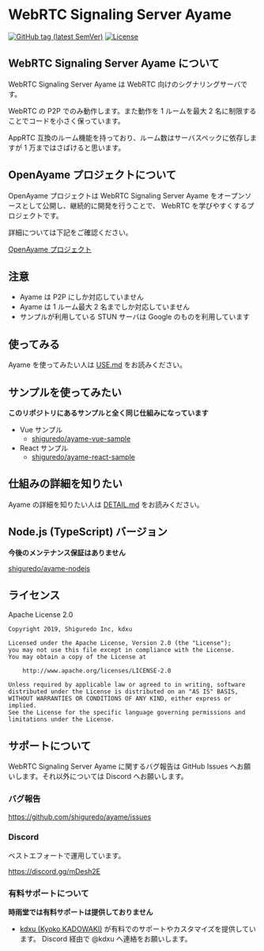 # WebRTC Signaling Server Ayame

[![GitHub tag (latest SemVer)](https://img.shields.io/github/tag/shiguredo/ayame.svg)](https://github.com/shiguredo/ayame)
[![License](https://img.shields.io/badge/License-Apache%202.0-blue.svg)](https://opensource.org/licenses/Apache-2.0)

## WebRTC Signaling Server Ayame について

WebRTC Signaling Server Ayame は WebRTC 向けのシグナリングサーバです。

WebRTC の P2P でのみ動作します。また動作を 1 ルームを最大 2 名に制限することでコードを小さく保っています。

AppRTC 互換のルーム機能を持っており、ルーム数はサーバスペックに依存しますが 1 万まではさばけると思います。

## OpenAyame プロジェクトについて

OpenAyame プロジェクトは WebRTC Signaling Server Ayame をオープンソースとして公開し、継続的に開発を行うことで、 WebRTC を学びやすくするプロジェクトです。

詳細については下記をご確認ください。

[OpenAyame プロジェクト](https://gist.github.com/voluntas/90cc9686a11de2f1acca845c6278a824)

## 注意

- Ayame は P2P にしか対応していません
- Ayame は 1 ルーム最大 2 名までしか対応していません
- サンプルが利用している STUN サーバは Google のものを利用しています

## 使ってみる

Ayame を使ってみたい人は [USE.md](doc/USE.md) をお読みください。

## サンプルを使ってみたい

**このリポジトリにあるサンプルと全く同じ仕組みになっています**

- Vue サンプル
    - [shiguredo/ayame\-vue\-sample](https://github.com/shiguredo/ayame-vue-sample)
- React サンプル
    - [shiguredo/ayame\-react\-sample](https://github.com/shiguredo/ayame-react-sample)

## 仕組みの詳細を知りたい

Ayame の詳細を知りたい人は [DETAIL.md](doc/DETAIL.md) をお読みください。

## Node.js (TypeScript) バージョン

**今後のメンテナンス保証はありません**

[shiguredo/ayame\-nodejs](https://github.com/shiguredo/ayame-nodejs)

## ライセンス

Apache License 2.0

```
Copyright 2019, Shiguredo Inc, kdxu

Licensed under the Apache License, Version 2.0 (the "License");
you may not use this file except in compliance with the License.
You may obtain a copy of the License at

    http://www.apache.org/licenses/LICENSE-2.0

Unless required by applicable law or agreed to in writing, software
distributed under the License is distributed on an "AS IS" BASIS,
WITHOUT WARRANTIES OR CONDITIONS OF ANY KIND, either express or implied.
See the License for the specific language governing permissions and
limitations under the License.
```

## サポートについて

WebRTC Signaling Server Ayame に関するバグ報告は GitHub Issues へお願いします。それ以外については Discord へお願いします。

### バグ報告

https://github.com/shiguredo/ayame/issues

### Discord

ベストエフォートで運用しています。

https://discord.gg/mDesh2E

### 有料サポートについて

**時雨堂では有料サポートは提供しておりません**

- [kdxu \(Kyoko KADOWAKI\)](https://github.com/kdxu) が有料でのサポートやカスタマイズを提供しています。 Discord 経由で @kdxu へ連絡をお願いします。
